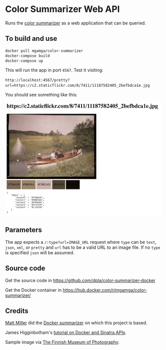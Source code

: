 # Color Summarizer Web API

Runs the [color summarizer](http://mkweb.bcgsc.ca/color-summarizer/) as a web application that can be queried.

## To build and use

```
docker pull mgamga/color-summarizer
docker-compose build
docker-compose up
```

This will run the app in port `4567`. Test it visiting:

`http://localhost:4567/pretty?url=https://c2.staticflickr.com/8/7411/11187582405_2befbdca1e.jpg`

You should see something like this:

![example pretty output](demo.jpg)

## Parameters

The app expects a `/:type?url=IMAGE_URL` request where `type` can be `text`, `json`, `xml`, or `pretty` and `url` has to be a valid URL to an image file. If no `type` is specified `json` will be assumed.

## Source code

Get the source code in https://github.com/dpla/color-summarizer-docker

Get the Docker container in https://hub.docker.com/r/mgamga/color-summarizer/

## Credits

[Matt Miller](https://twitter.com/thisismmiller) did the [Docker summarizer](https://github.com/thisismattmiller/color-summarizer-docker) on which this project is based.

James Higginbotham's [tutorial on Docker and Sinatra APIs](https://dzone.com/articles/deploying-rest-apis-to-docker-using-ruby-and-sinat).

Sample image via [The Finnish Museum of Photography](https://www.flickr.com/photos/valokuvataiteenmuseo/11187582405/).

